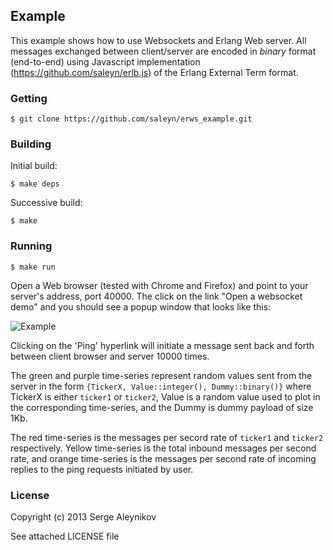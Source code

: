 ## Example ##

This example shows how to use Websockets and Erlang Web server. All messages
exchanged between client/server are encoded in *binary* format (end-to-end) using
Javascript implementation (https://github.com/saleyn/erlb.js) of the
Erlang External Term format.

### Getting ###

    $ git clone https://github.com/saleyn/erws_example.git

### Building ###

Initial build:

    $ make deps

Successive build:

    $ make

### Running ###

    $ make run

Open a Web browser (tested with Chrome and Firefox) and point
to your server's address, port 40000. The click on the link
"Open a websocket demo" and you should see a popup window that looks like this:

![Example](https://raw.github.com/saleyn/erws_example/master/priv/example.png)

Clicking on the 'Ping' hyperlink will initiate a message sent back and forth
between client browser and server 10000 times.

The green and purple time-series represent random values sent from the server
in the form ``{TickerX, Value::integer(), Dummy::binary()}`` where TickerX is
either ``ticker1`` or ``ticker2``, Value is a random value used to plot in the
corresponding time-series, and the Dummy is dummy payload of size 1Kb.

The red time-series is the messages per secord rate of ``ticker1`` and ``ticker2``
respectively. Yellow time-series is the total inbound messages per second rate,
and orange time-series is the messages per second rate of incoming replies to
the ping requests initiated by user.

### License ###

Copyright (c) 2013 Serge Aleynikov

See attached LICENSE file

